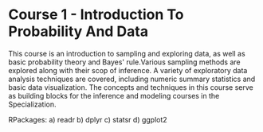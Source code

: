 # Course 1 - Introduction To Probability And Data

This course is an introduction to sampling and exploring data, as well as basic probability theory and Bayes' rule.Various sampling methods are explored along with their scop of inference. A variety of exploratory data analysis techniques are covered, including numeric summary statistics and basic data visualization.  The concepts and techniques in this course  serve as building blocks for the inference and modeling courses in the Specialization.

RPackages:
a) readr
b) dplyr
c) statsr
d) ggplot2

